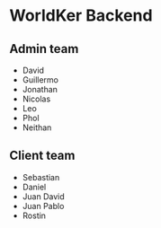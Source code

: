 # WorldKer Backend

## Admin team
- David
- Guillermo
- Jonathan
- Nicolas
- Leo
- Phol
- Neithan


## Client team
- Sebastian
- Daniel
- Juan David
- Juan Pablo
- Rostin
